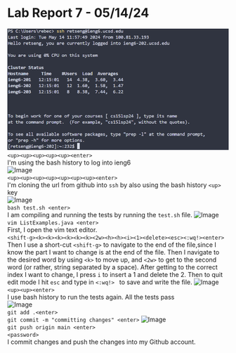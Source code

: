 # Lab Report 7 - 05/14/24
![Image](1.png) \
```<up><up><up><up><up><enter>``` \
I'm using the bash history to log into ieng6 \
![Image](2.png) \
```<up><up><up><up><up><up><up><enter>``` \
I'm cloning the url from github into ```ssh``` by also using the bash history ```<up>``` key \
![Image](3.png) \
```bash test.sh <enter>``` \
I am compiling and running the tests by running the ```test.sh``` file.
![Image](4.png) \
```vim ListExamples.java <enter>``` \
First, I open the vim text editor. \
```<shift-g><k><k><k><k><k><k><2w><h><h><i><1><delete><esc><:wq!><enter>```
Then I use a short-cut ```<shift-g>``` to navigate to the end of the file,since I know the part I want to change is at the end of the file. Then I navigate to the desired word by using  ```<k>``` to move up, and ```<2w>``` to get to the second word (or rather, string separated by a space). After getting to the correct index I want to change, I press ```i``` to insert a 1 and delete the 2. Then to quit edit mode I hit ```esc``` and type in ```<:wq!> ``` to save and write the file.
![Image](5.png) \
```<up><up><enter>``` \
I use bash history to run the tests again. All the tests pass \
![Image](6.png) \
```git add .<enter>``` \
```git commit -m "committing changes" <enter>```
![Image](7.png) \
```git push origin main <enter>``` \
```<password>``` \
I commit changes and push the changes into my Github account.
